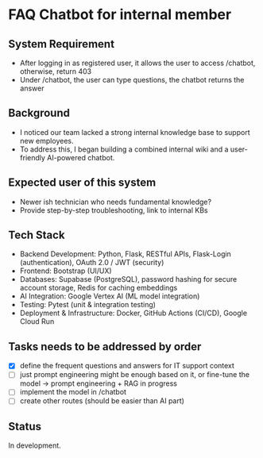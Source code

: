 # FAQ Chatbot for internal member 

## System Requirement

- After logging in as registered user, it allows the user to access /chatbot, otherwise, return 403
- Under /chatbot, the user can type questions, the chatbot returns the answer

## Background

- I noticed our team lacked a strong internal knowledge base to support new employees.
- To address this, I began building a combined internal wiki and a user-friendly AI-powered chatbot.

## Expected user of this system

- Newer ish technician who needs fundamental knowledge?
- Provide step-by-step troubleshooting, link to internal KBs

## Tech Stack

- Backend Development: Python, Flask, RESTful APIs, Flask-Login (authentication), OAuth 2.0 / JWT (security)
- Frontend: Bootstrap (UI/UX)
- Databases: Supabase (PostgreSQL), password hashing for secure account storage, Redis for caching embeddings
- AI Integration: Google Vertex AI (ML model integration)
- Testing: Pytest (unit & integration testing)
- Deployment & Infrastructure: Docker, GitHub Actions (CI/CD), Google Cloud Run

## Tasks needs to be addressed by order

-   [X] define the frequent questions and answers for IT support context 
-   [ ] just prompt engineering might be enough based on it, or fine-tune the model -> prompt engineering + RAG in progress
-   [ ] implement the model in /chatbot
-   [ ] create other routes (should be easier than AI part)

## Status

In development.
